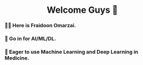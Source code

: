 <h1 align="center"> Welcome Guys 👋</h1>

### 👨‍💻️ Here is Fraidoon Omarzai.
### 👀 Go in for AI/ML/DL.
### 🏥️ Eager to use Machine Learning and Deep Learning in Medicine.

<!---
FraidoonOmarzai/FraidoonOmarzai is a ✨ special ✨ repository because its `README.md` (this file) appears on your GitHub profile.
You can click the Preview link to take a look at your changes.
--->

